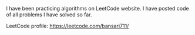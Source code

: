 I have been practicing algorithms on LeetCode website. I have posted code of all problems I have solved so far.

LeetCode profile: https://leetcode.com/bansari711/
